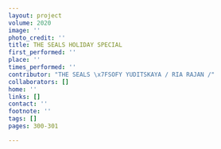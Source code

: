 ```yaml
---
layout: project
volume: 2020
image: ''
photo_credit: ''
title: THE SEALS HOLIDAY SPECIAL
first_performed: ''
place: ''
times_performed: ''
contributor: "THE SEALS \x7FSOFY YUDITSKAYA / RIA RAJAN /"
collaborators: []
home: ''
links: []
contact: ''
footnote: ''
tags: []
pages: 300-301

---
```




